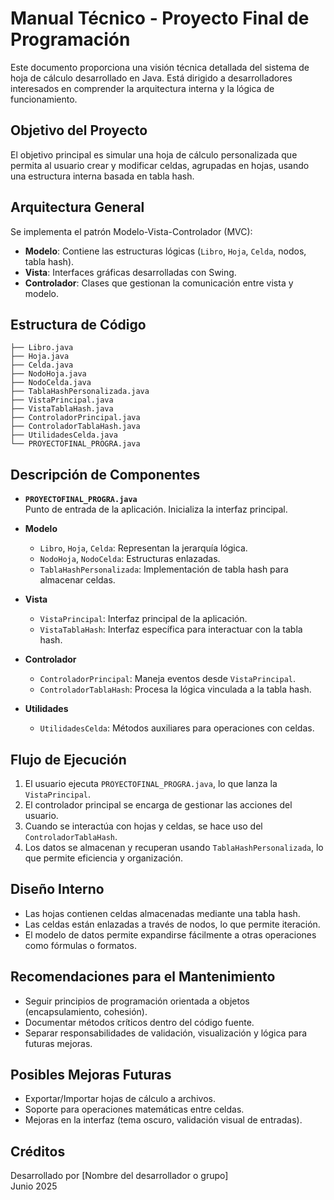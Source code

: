 # Manual Técnico - Proyecto Final de Programación

Este documento proporciona una visión técnica detallada del sistema de hoja de cálculo desarrollado en Java. Está dirigido a desarrolladores interesados en comprender la arquitectura interna y la lógica de funcionamiento.

## Objetivo del Proyecto
El objetivo principal es simular una hoja de cálculo personalizada que permita al usuario crear y modificar celdas, agrupadas en hojas, usando una estructura interna basada en tabla hash.

## Arquitectura General
Se implementa el patrón Modelo-Vista-Controlador (MVC):

- **Modelo**: Contiene las estructuras lógicas (`Libro`, `Hoja`, `Celda`, nodos, tabla hash).
- **Vista**: Interfaces gráficas desarrolladas con Swing.
- **Controlador**: Clases que gestionan la comunicación entre vista y modelo.

## Estructura de Código

```
├── Libro.java
├── Hoja.java
├── Celda.java
├── NodoHoja.java
├── NodoCelda.java
├── TablaHashPersonalizada.java
├── VistaPrincipal.java
├── VistaTablaHash.java
├── ControladorPrincipal.java
├── ControladorTablaHash.java
├── UtilidadesCelda.java
└── PROYECTOFINAL_PROGRA.java
```

## Descripción de Componentes

- **`PROYECTOFINAL_PROGRA.java`**  
  Punto de entrada de la aplicación. Inicializa la interfaz principal.

- **Modelo**  
  - `Libro`, `Hoja`, `Celda`: Representan la jerarquía lógica.
  - `NodoHoja`, `NodoCelda`: Estructuras enlazadas.
  - `TablaHashPersonalizada`: Implementación de tabla hash para almacenar celdas.

- **Vista**  
  - `VistaPrincipal`: Interfaz principal de la aplicación.
  - `VistaTablaHash`: Interfaz específica para interactuar con la tabla hash.

- **Controlador**  
  - `ControladorPrincipal`: Maneja eventos desde `VistaPrincipal`.
  - `ControladorTablaHash`: Procesa la lógica vinculada a la tabla hash.

- **Utilidades**  
  - `UtilidadesCelda`: Métodos auxiliares para operaciones con celdas.

## Flujo de Ejecución

1. El usuario ejecuta `PROYECTOFINAL_PROGRA.java`, lo que lanza la `VistaPrincipal`.
2. El controlador principal se encarga de gestionar las acciones del usuario.
3. Cuando se interactúa con hojas y celdas, se hace uso del `ControladorTablaHash`.
4. Los datos se almacenan y recuperan usando `TablaHashPersonalizada`, lo que permite eficiencia y organización.

## Diseño Interno

- Las hojas contienen celdas almacenadas mediante una tabla hash.
- Las celdas están enlazadas a través de nodos, lo que permite iteración.
- El modelo de datos permite expandirse fácilmente a otras operaciones como fórmulas o formatos.

## Recomendaciones para el Mantenimiento

- Seguir principios de programación orientada a objetos (encapsulamiento, cohesión).
- Documentar métodos críticos dentro del código fuente.
- Separar responsabilidades de validación, visualización y lógica para futuras mejoras.

## Posibles Mejoras Futuras
- Exportar/Importar hojas de cálculo a archivos.
- Soporte para operaciones matemáticas entre celdas.
- Mejoras en la interfaz (tema oscuro, validación visual de entradas).

## Créditos
Desarrollado por [Nombre del desarrollador o grupo]  
Junio 2025
